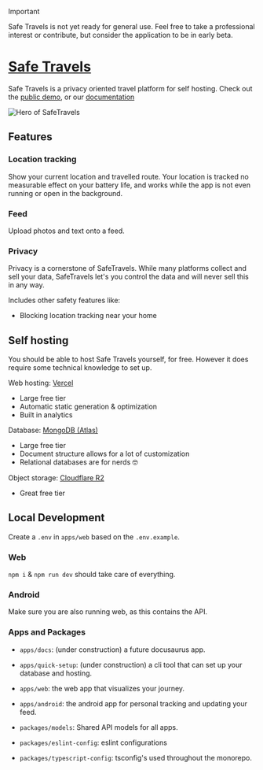 > [!IMPORTANT]
> Safe Travels is not yet ready for general use.
> Feel free to take a professional interest or contribute, but consider the application to be in early beta.

# [Safe Travels](https:safe-travels.app)

Safe Travels is a privacy oriented travel platform for self hosting. Check out the [public demo](https://travels.stijndeligt.com), or our [documentation](https:safe-travels.app/docs)

![Hero of SafeTravels](https://raw.githubusercontent.com/tea-lover-418/safe-travels/refs/heads/main/public/github_hero.png)

## Features

### Location tracking

Show your current location and travelled route. Your location is tracked no measurable effect on your battery life, and works while the app is not even running or open in the background.

### Feed

Upload photos and text onto a feed.

### Privacy

Privacy is a cornerstone of SafeTravels. While many platforms collect and sell your data, SafeTravels let's you control the data and will never sell this in any way.

Includes other safety features like:

- Blocking location tracking near your home

## Self hosting

You should be able to host Safe Travels yourself, for free. However it does require some technical knowledge to set up.

Web hosting: [Vercel](https://vercel.com)

- Large free tier
- Automatic static generation & optimization
- Built in analytics

Database: [MongoDB (Atlas)](https://www.mongodb.com/products/platform/atlas-database)

- Large free tier
- Document structure allows for a lot of customization
- Relational databases are for nerds 🤓

Object storage: [Cloudflare R2](https://developers.cloudflare.com/r2/pricing/)

- Great free tier

## Local Development

Create a `.env` in `apps/web` based on the `.env.example`.

### Web

`npm i` & `npm run dev` should take care of everything.

### Android

Make sure you are also running web, as this contains the API.

### Apps and Packages

- `apps/docs`: (under construction) a future docusaurus app.
- `apps/quick-setup`: (under construction) a cli tool that can set up your database and hosting.
- `apps/web`: the web app that visualizes your journey.
- `apps/android`: the android app for personal tracking and updating your feed.

- `packages/models`: Shared API models for all apps.
- `packages/eslint-config`: eslint configurations
- `packages/typescript-config`: tsconfig's used throughout the monorepo.
